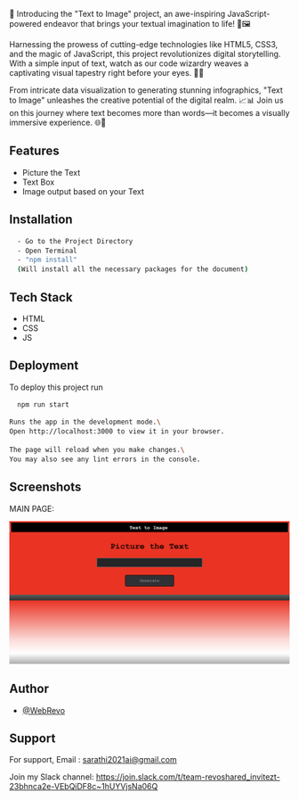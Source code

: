🌟 Introducing the "Text to Image" project, an awe-inspiring JavaScript-powered endeavor that brings your textual imagination to life! 🚀🖼️

Harnessing the prowess of cutting-edge technologies like HTML5, CSS3, and the magic of JavaScript, this project revolutionizes digital storytelling. With a simple input of text, watch as our code wizardry weaves a captivating visual tapestry right before your eyes. 🎩✨

From intricate data visualization to generating stunning infographics, "Text to Image" unleashes the creative potential of the digital realm. 📈📊 Join us on this journey where text becomes more than words—it becomes a visually immersive experience. 🌐🌈 
## Features

- Picture the Text
- Text Box
- Image output based on your Text

## Installation

```bash
  - Go to the Project Directory
  - Open Terminal
  - "npm install"
  (Will install all the necessary packages for the document)
```
## Tech Stack

- HTML
- CSS
- JS


## Deployment

To deploy this project run

```bash
  npm run start
```

```bash
Runs the app in the development mode.\
Open http://localhost:3000 to view it in your browser.

The page will reload when you make changes.\
You may also see any lint errors in the console.
```

## Screenshots
MAIN PAGE:

![App Screenshot](/DEMO.png)


## Author

- [@WebRevo](https://github.com/WebRevo)



## Support

For support,
Email : sarathi2021ai@gmail.com

Join my Slack channel:
https://join.slack.com/t/team-revoshared_invitezt-23bhnca2e-VEbQiDF8c~1hUYVjsNa06Q


